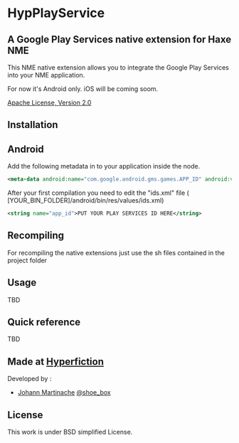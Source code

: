 HypPlayService
=============================
A Google Play Services native extension for Haxe NME
-----------------------------

This NME native extension allows you to integrate the Google Play Services into your NME application.

For now it's Android only.
iOS will be coming soom.

[Apache License, Version 2.0](http://www.apache.org/licenses/LICENSE-2.0.html)

Installation
------------

Android
-------
Add the following metadata in to your application inside the <application/> node.

```xml
<meta-data android:name="com.google.android.gms.games.APP_ID" android:value="@string/app_id" />
````

After your first compilation you need to edit the "ids.xml" file ( [YOUR_BIN_FOLDER]/android/bin/res/values/ids.xml)

```xml
<string name="app_id">PUT YOUR PLAY SERVICES ID HERE</string>
````
Recompiling
-----------
For recompiling the native extensions just use the sh files contained in the project folder

Usage
-----
TBD

Quick reference
---------------
TBD

Made at [Hyperfiction](http://hyperfiction.fr)
--------------------
Developed by :
- [Johann Martinache](https://github.com/shoebox) [@shoe_box](https://twitter.com/shoe_box)

License
-------
This work is under BSD simplified License.

